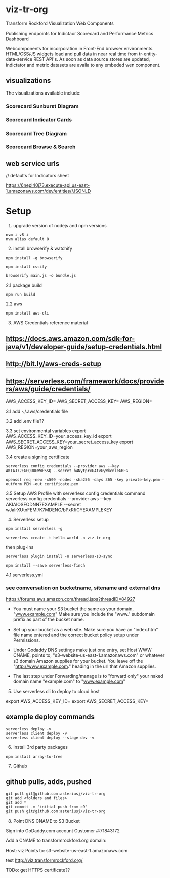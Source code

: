 # viz-tr-org
Transform Rockford Visualization Web Components

Publishing endpoints for Indictaor Scorecard and Performance Metrics Dashboard

Webcomponents for incorporation in Front-End browser environments. HTML/CSS/JS widgets load and pull data in near real time from tr-entity-data-service REST API's. As soon as data source stores are updated, indictator and metric datasets are availa to any embeded wen component.


## visualizations
The visualizations available include:

### Scorecard Sunburst Diagram 

### Scorecard Indicator Cards

### Scorecard Tree Diagram

### Scorecard Browse & Search


## web service urls

// defaults for Indicators sheet

https://6nepl40j73.execute-api.us-east-1.amazonaws.com/dev/entities//JSONLD

# Setup

1. upgrade version of nodejs and npm versions
```
nvm i v8 i
nvm alias default 8
```

2. install browserify & watchify
```
npm install -g browserify
```
```
npm install cssify
```


```
browserify main.js -o bundle.js
```

2.1 package build
```
npm run build
```

2.2 aws
```
npm install aws-cli
```


3. AWS Credentials reference material
## https://docs.aws.amazon.com/sdk-for-java/v1/developer-guide/setup-credentials.html
## http://bit.ly/aws-creds-setup
## https://serverless.com/framework/docs/providers/aws/guide/credentials/
AWS_ACCESS_KEY_ID=
AWS_SECRET_ACCESS_KEY=
AWS_REGION=

3.1 add ~/.aws/credentials file

3.2 add .env file??

3.3 set environmental variables
export AWS_ACCESS_KEY_ID=your_access_key_id
export AWS_SECRET_ACCESS_KEY=your_secret_access_key
export AWS_REGION=your_aws_region

3.4 create a signing certificate

```
serverless config credentials --provider aws --key AKIAJ72EGGQUUGWWP5SQ --secret b4NytprxG4tvGyWkcnleGHFG

openssl req -new -x509 -nodes -sha256 -days 365 -key private-key.pem -outform PEM -out certificate.pem

```



3.5 Setup AWS Profile with serverless config credentials command
serverless config credentials --provider aws --key AKIAIOSFODNN7EXAMPLE --secret wJalrXUtnFEMI/K7MDENG/bPxRfiCYEXAMPLEKEY






4. Serverless setup
```
npm install serverless -g
```
```
serverless create -t hello-world -n viz-tr-org
```

then plug-ins

```
serverless plugin install -n serverless-s3-sync
```
```
npm install --save serverless-finch
```


4.1 serverless.yml

### see comversation on bucketname, sitename and external dns
https://forums.aws.amazon.com/thread.jspa?threadID=84927

* You must name your S3 bucket the same as your domain, "www.example.com" Make sure you include the "www." subdomain prefix as part of the bucket name.

* Set up your bucket as a web site. Make sure you have an "index.htm" file name entered and the correct bucket policy setup under Permissions. 

* Under Godaddy DNS settings make just one entry, set Host WWW CNAME, points to, "s3-website-us-east-1.amazonaws.com" or whatever s3 domain Amazon supplies for your bucket. You leave off the "http://www.example.com." heading in the url that Amazon supplies.

* The last step under Forwarding/manage is to "forward only" your naked domain name "example.com" to "www.example.com"


5. Use serverless cli to deploy to cloud host

export AWS_ACCESS_KEY_ID=
export AWS_SECRET_ACCESS_KEY=


## example deploy commands
```
serverless deploy -v
serverless client deploy -v
serverless client deploy --stage dev -v
```


6. Install 3rd party packages

```
npm install array-to-tree
```

7. Github

## github pulls, adds, pushed
```
git pull git@github.com:asteriusj/viz-tr-org
git add <folders and files>
git add *
git commit -m "initial push from c9"
git push git@github.com:asteriusj/viz-tr-org
```


8. Point DNS CNAME to S3 Bucket

Sign into GoDaddy.com account Customer #:71843172

Add a CNAME to transformrockford.org domain:

Host: viz 
Points to: s3-website-us-east-1.amazonaws.com

test http://viz.transformrockford.org/

TODo: get HTTPS certificate??
